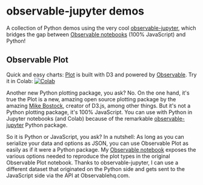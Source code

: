 
# observable-jupyter demos

A collection of Python demos using the very cool 
[observable-jupyter](https://github.com/thomasballinger/observable-jupyter),
which bridges the gap between [Observable notebooks](http://observablehq.com) (100% JavaScript) and Python!

## Observable Plot

Quick and easy charts: [Plot](https://observablehq.com/@observablehq/plot) is built with D3 and powered by 
[Observable](http://observablehq.com).
Try it in Colab: [![Colab](https://colab.research.google.com/assets/colab-badge.svg)](https://colab.research.google.com/github/pbogden/observable-jupyter-demos/blob/master/notebooks/observable_plot.ipynb)

Another new Python plotting package, you ask? No. On the one hand, it's true the Plot is a new, amazing open source 
plotting package by the amazing [Mike Bostock](https://observablehq.com/@mbostock), 
creator of D3.js, among other things.
But it's not a Python plotting package, it's 100% JavaScript.
You can use with Python in Jupyter notebooks (and Colab) because of the remarkable 
[observable-jupyter](https://github.com/thomasballinger/observable-jupyter) Python package.

So it is Python or JavaScript, you ask? In a nutshell: As long as you can serialize your data and options as JSON, 
you can use Observable Plot as easily as if it were a Python package. 
My [Observable notebook](https://observablehq.com/@pbogden/observable-plot-jupyter) exposes the various options 
needed to reproduce the plot types in the original Observable Plot notebook. 
Thanks to observable-jupyter, I can use a different dataset that originated on the Python side and gets
sent to the JavaScript side via the API at Observablehq.com.
